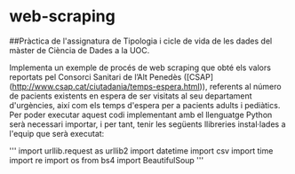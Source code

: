 # web-scraping
##Pràctica de l'assignatura de Tipologia i cicle de vida de les dades del màster de Ciència de Dades a la UOC.

Implementa un exemple de procés de web scraping que obté els valors reportats pel Consorci Sanitari de l’Alt Penedès ([CSAP] (http://www.csap.cat/ciutadania/temps-espera.html)), referents al número de pacients existents en espera de ser visitats al seu departament d'urgències, així com els temps d'espera per a pacients adults i pediàtics. 
Per poder executar aquest codi implementant amb el llenguatge Python serà necessari importar, i per tant, tenir les següents llibreries instal·lades a l'equip que serà executat:

'''
import urllib.request as urllib2
import datetime
import csv
import time
import re
import os
from bs4 import BeautifulSoup
'''
